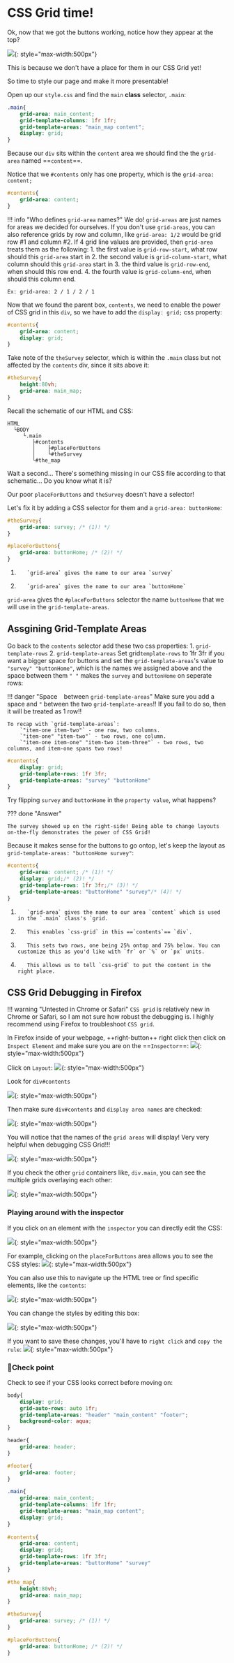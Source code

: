 # CSS Grid time!

Ok, now that we got the buttons working, notice how they appear at the top?

![](./media/sadButtons.png){: style="max-width:500px"}

This is because we don't have a place for them in our CSS Grid yet!

So time to style our page and make it more presentable!

Open up our `style.css` and find the `main` **class** selector, `.main`:

```css title="styles/style.css"
.main{
    grid-area: main_content;
    grid-template-columns: 1fr 1fr;
    grid-template-areas: "main_map content";
    display: grid;
}    
```

Because our `div` sits within the `content` area we should find the the `grid-area` named ==`content`==. 

Notice that we  `#contents` only has one property, which is the `grid-area: content;`

```css title="styles/style.css" hl_lines="3"
#contents{
    grid-area: content;
}
```

!!! info "Who defines `grid-area` names?"
    We do! `grid-areas` are just names for areas we decided for ourselves. If you don't use `grid-areas`, you can also reference grids by row and column, like `grid-area: 1/2` would be grid row #1 and column #2. If 4 grid line values are provided, then `grid-area` treats them as the following: 
        1. the first value is `grid-row-start`, what row should this `grid-area` start in
        2. the second value is `grid-column-start`, what column should this `grid-area` start in
        3. the third value is `grid-row-end`, when should this row end.
        4. the fourth value is `grid-column-end`, when should this column end.

    Ex: grid-area: 2 / 1 / 2 / 1

Now that we found the parent box, `contents`, we need to enable the power of CSS grid in this `div`, so we have to add the `display: grid;` css property:

```css title="styles/style.css" hl_lines="3"
#contents{
    grid-area: content;
    display: grid;
}
```

Take note of the `theSurvey` selector, which is within the `.main` class but not affected by the `contents` div, since it sits above it:

```css
#theSurvey{
    height:80vh;
    grid-area: main_map;
}
```

Recall the schematic of our HTML and CSS:

``` ascii
HTML
  └BODY
     └.main
        ├#contents
        │    ├#placeForButtons
        │    └#theSurvey
        └#the_map
```

Wait a second... There's something missing in our CSS file according to that schematic... Do you know what it is?

Our poor `placeForButtons` and `theSurvey` doesn't have a selector!

Let's fix it by adding a CSS selector for them and a `grid-area: buttonHome`:

```css
#theSurvey{
    grid-area: survey; /* (1)! */
}

#placeForButtons{
    grid-area: buttonHome; /* (2)! */
}

```

1.        `grid-area` gives the name to our area `survey`
2.        `grid-area` gives the name to our area `buttonHome`

`grid-area` gives the `#placeForButtons` selector the name `buttonHome` that we will use in the `grid-template-areas`.

## Assgining Grid-Template Areas

Go back to the `contents` selector add these two css properties:
    1. `grid-template-rows`
    2. `grid-template-areas`
Set grid`template-rows` to 1fr 3fr if you want a bigger space for buttons and set the `grid-template-areas`'s value to `"survey" "buttonHome"`, which is the names we assigned above and the space between them `" "` makes the `survey` and `buttonHome` on seperate rows:

!!! danger "Space ` ` between `grid-template-areas`"
    Make sure you add a space and `"` between the two `grid-template-areas`!! If you fail to do so, then it will be treated as 1 row!! 

    To recap with `grid-template-areas`: 
        `"item-one item-two"` - one row, two columns.
        `"item-one" "item-two"` - two rows, one column.
        `"item-one item-one" "item-two item-three"` - two rows, two columns, and item-one spans two rows!

```css
#contents{
    display: grid;
    grid-template-rows: 1fr 3fr; 
    grid-template-areas: "survey" "buttonHome"
}
```
Try flipping `survey` and `buttonHome` in the `property value`, what happens?

??? done "Answer"

    The survey showed up on the right-side! Being able to change layouts on-the-fly demonstrates the power of CSS Grid!

Because it makes sense for the buttons to go ontop, let's keep the layout as `grid-template-areas: "buttonHome survey"`:

```css
#contents{
    grid-area: content; /* (1)! */
    display: grid;/* (2)! */
    grid-template-rows: 1fr 3fr;/* (3)! */ 
    grid-template-areas: "buttonHome" "survey"/* (4)! */
}
```

1.        `grid-area` gives the name to our area `content` which is used in the `.main` class's `grid.
2.        This enables `css-grid` in this ==`contents`== `div`.
3.        This sets two rows, one being 25% ontop and 75% below. You can customize this as you'd like with `fr` or `%` or `px` units.
4.        This allows us to tell `css-grid` to put the content in the right place.

## CSS Grid Debugging in Firefox

!!! warning "Untested in Chrome or Safari"
    `CSS grid` is relatively new in Chrome or Safari, so I am not sure how robust the debugging is. I highly recommend using Firefox to troubleshoot `CSS grid`.

In Firefox inside of your webpage, ++right-button++ right click then click on `Inspect Element` and make sure you are on the ==`Inspector`==:
![](./media/inspector.png){: style="max-width:500px"}

Click on `Layout`:
![](./media/layout.png){: style="max-width:500px"}

Look for `div#contents`

![](./media/gridOverlayContents.png){: style="max-width:500px"}

Then make sure `div#contents` and `display area names` are checked:

![](./media/gridOverlayCheck.png){: style="max-width:500px"}

You will notice that the names of the `grid areas` will display! Very very helpful when debugging CSS Grid!!!

![](./media/gridOverlay1.png){: style="max-width:500px"}

If you check the other `grid` containers like, `div.main`, you can see the multiple grids overlaying each other:

![](./media/gridOverlay2.png){: style="max-width:500px"}

### Playing around with the inspector

If you click on an element with the `inspector` you can directly edit the CSS:

![](./media/inspectElement.png){: style="max-width:500px"}

For example, clicking on the `placeForButtons` area allows you to see the CSS styles:
![](./media/inspectElement2.png){: style="max-width:500px"}

You can also use this to navigate up the HTML tree or find specific elements, like the `contents`:

![](./media/inspectElement3.png){: style="max-width:500px"}

You can change the styles by editing this box:

![](./media/inspectElement4.png){: style="max-width:500px"}

If you want to save these changes, you'll have to `right click` and `copy the rule`:
![](./media/inspectElement6.png){: style="max-width:500px"}

### 🏁Check point

Check to see if your CSS looks correct before moving on:

```css title="styles/style.css" linenums="1" hl_lines="25-27 35-41"
body{
    display: grid;
    grid-auto-rows: auto 1fr;
    grid-template-areas: "header" "main_content" "footer";
    background-color: aqua;
}

header{
    grid-area: header;
}

#footer{
    grid-area: footer;
}

.main{
    grid-area: main_content;
    grid-template-columns: 1fr 1fr;
    grid-template-areas: "main_map content";
    display: grid;
}
    
#contents{
    grid-area: content;
    display: grid;
    grid-template-rows: 1fr 3fr; 
    grid-template-areas: "buttonHome" "survey"
}

#the_map{
    height:80vh;
    grid-area: main_map;
}

#theSurvey{
    grid-area: survey; /* (1)! */
}

#placeForButtons{
    grid-area: buttonHome; /* (2)! */
}
```
